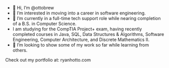 - 👋 Hi, I’m @ottobrew
- 👀 I’m interested in moving into a career in software engineering.
- 🌱 I’m currently in a full-time tech support role while nearing completion of a B.S. in Computer Science.  
-    I am studying for the CompTIA Project+ exam, having recently completed courses in Java, SQL, Data Structures & Algorithms, Software Engineering, Computer Architecture, and Discrete Mathematics II.
- 💞️ I’m looking to show some of my work so far while learning from others.

Check out my portfolio at:  ryanhotto.com

<!---
ottobrew/ottobrew is a ✨ special ✨ repository because its `README.md` (this file) appears on your GitHub profile.
You can click the Preview link to take a look at your changes.
--->
